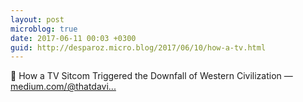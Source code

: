 ```yaml
---
layout: post
microblog: true
date: 2017-06-11 00:03 +0300
guid: http://desparoz.micro.blog/2017/06/10/how-a-tv.html
---
```

🔗 How a TV Sitcom Triggered the Downfall of Western Civilization — [medium.com/@thatdavi...](https://medium.com/@thatdavidhopkins/how-a-tv-sitcom-triggered-the-downfall-of-western-civilization-336e8ccf7dd0)
